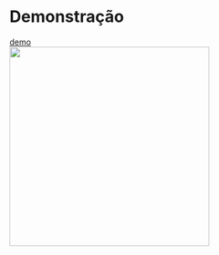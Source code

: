 # Demonstração

<a href="https://samdeoliveira.github.io/Projetos-Html/Landing%20Pages/Page%20de%20manuten%C3%A7%C3%A3o/manuten%C3%A7%C3%A3o.html">
demo
  <br>

<img src="https://i.ibb.co/CW4pQ2N/Screenshot-1.png" height="350" width="350">
